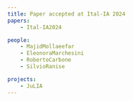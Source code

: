 ```yaml
---
title: Paper accepted at Ital-IA 2024
papers:
    - Ital-IA2024

people:
    - MajidMollaeefar
    - EleonoraMarchesini
    - RobertoCarbone
    - SilvioRanise

projects:
    - JuLIA
---
```

